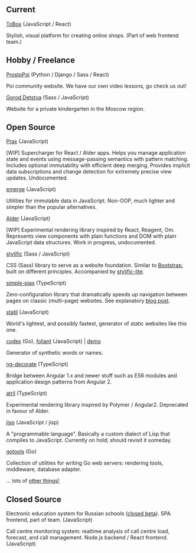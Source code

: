 ## Current

[ToBox](http://tobox.com) <span class="text-gray">(JavaScript / React)</span>

Stylish, visual platform for creating online shops. (Part of web frontend team.)

## Hobby / Freelance

[ProstoPoi](http://prostopoi.ru) <span class="text-gray">(Python / Django / Sass / React)</span>

Poi community website. We have our own video lessons, go check us out!

[Gorod Detstva](http://goroddeti.ru) <span class="text-gray">(Sass / JavaScript)</span>

Website for a private kindergarten in the Moscow region.

## Open Source

[Prax](https://github.com/Mitranim/prax) <span class="text-gray">(JavaScript)</span>

[WIP] Supercharger for React / Alder apps. Helps you manage application state
and events using message-passing semantics with pattern matching. Includes
optional immutability with efficient deep merging. Provides implicit data
subscriptions and change detection for extremely precise view updates.
Undocumented.

[emerge](https://github.com/Mitranim/emerge) <span class="text-gray">(JavaScript)</span>

Utilities for immutable data in JavaScript. Non-OOP, much lighter and simpler
than the popular alternatives.

[Alder](https://github.com/Mitranim/alder) <span class="text-gray">(JavaScript)</span>

[WIP] Experimental rendering library inspired by React, Reagent, Om. Represents
view components with plain functions and DOM with plain JavaScript data
structures. Work in progress, undocumented.

[stylific](http://mitranim.com/stylific/) <span class="text-gray">(Sass / JavaScript)</span>

CSS (Sass) library to serve as a website foundation. Similar to
[Bootstrap](http://getbootstrap.com), built on different principles. Accompanied
by [stylific-lite](http://mitranim.com/stylific-lite/).

[simple-pjax](https://github.com/Mitranim/simple-pjax) <span class="text-gray">(TypeScript)</span>

Zero-configuration library that dramatically speeds up navigation between pages
on classic (multi-page) websites. See explanatory
[blog post](/thoughts/cheating-for-performance-pjax/).

[statil](https://github.com/Mitranim/statil) <span class="text-gray">(JavaScript)</span>

World's lightest, and possibly fastest, generator of static websites like this
one.

[codex](https://github.com/Mitranim/codex) <span class="text-gray">(Go)</span>, [foliant](https://github.com/Mitranim/foliant) <span class="text-gray">(JavaScript)</span> | [demo](/demos/foliant/)

Generator of synthetic words or names.

[ng-decorate](https://github.com/Mitranim/ng-decorate) <span class="text-gray">(TypeScript)</span>

Bridge between Angular 1.x and newer stuff such as ES6 modules and application
design patterns from Angular 2.

[atril](http://mitranim.com/atril/) <span class="text-gray">(TypeScript)</span>

Experimental rendering library inspired by Polymer / Angular2. Deprecated in
favour of Alder.

[jisp](http://jisp.io) <span class="text-gray">(JavaScript / jisp)</span>

A "programmable language". Basically a custom dialect of Lisp that compiles to
JavaScript. Currently on hold; should revisit it someday.

[gotools](https://github.com/Mitranim/gotools) <span class="text-gray">(Go)</span>

Collection of utilities for writing Go web servers: rendering tools, middleware,
database adapter.

... lots of [other things!](https://github.com/Mitranim?tab=repositories)

## Closed Source

Electronic education system for Russian schools ([closed
beta](http://uchebnik.mos.ru)). SPA frontend, part of team. <span class="text-gray">(JavaScript)</span>

Call centre monitoring system: realtime analysis of call centre load, forecast,
and call management. Node.js backend / React frontend. <span class="text-gray">(JavaScript)</span>
